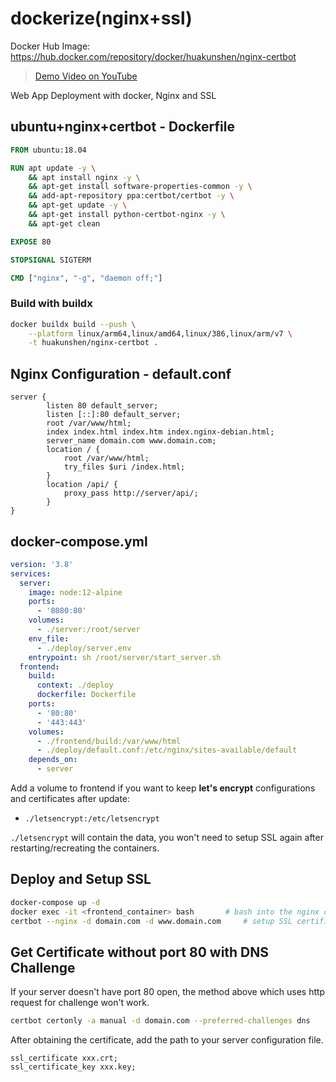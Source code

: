 # dockerize(nginx+ssl)

Docker Hub Image: https://hub.docker.com/repository/docker/huakunshen/nginx-certbot

> [Demo Video on YouTube](https://youtu.be/zJPlyjfV4C0)

Web App Deployment with docker, Nginx and SSL

## ubuntu+nginx+certbot - Dockerfile

```Dockerfile
FROM ubuntu:18.04

RUN apt update -y \
    && apt install nginx -y \
    && apt-get install software-properties-common -y \
    && add-apt-repository ppa:certbot/certbot -y \
    && apt-get update -y \
    && apt-get install python-certbot-nginx -y \
    && apt-get clean

EXPOSE 80

STOPSIGNAL SIGTERM

CMD ["nginx", "-g", "daemon off;"]
```

### Build with buildx

```bash
docker buildx build --push \
    --platform linux/arm64,linux/amd64,linux/386,linux/arm/v7 \
    -t huakunshen/nginx-certbot .
```

## Nginx Configuration - default.conf

```
server {
        listen 80 default_server;
        listen [::]:80 default_server;
        root /var/www/html;
        index index.html index.htm index.nginx-debian.html;
        server_name domain.com www.domain.com;
        location / {
            root /var/www/html;
            try_files $uri /index.html;
        }
        location /api/ {
            proxy_pass http://server/api/;
        }
}
```

## docker-compose.yml

```yaml
version: '3.8'
services:
  server:
    image: node:12-alpine
    ports:
      - '8080:80'
    volumes:
      - ./server:/root/server
    env_file:
      - ./deploy/server.env
    entrypoint: sh /root/server/start_server.sh
  frontend:
    build:
      context: ./deploy
      dockerfile: Dockerfile
    ports:
      - '80:80'
      - '443:443'
    volumes:
      - ./frontend/build:/var/www/html
      - ./deploy/default.conf:/etc/nginx/sites-available/default
    depends_on:
      - server
```

Add a volume to frontend if you want to keep **let's encrypt** configurations and certificates after update:

- `./letsencrypt:/etc/letsencrypt`

`./letsencrypt` will contain the data, you won't need to setup SSL again after restarting/recreating the containers.

## Deploy and Setup SSL

```bash
docker-compose up -d
docker exec -it <frontend_container> bash       # bash into the nginx container
certbot --nginx -d domain.com -d www.domain.com     # setup SSL certificate
```

## Get Certificate without port 80 with DNS Challenge

If your server doesn't have port 80 open, the method above which uses http request for challenge
won't work.

```bash
certbot certonly -a manual -d domain.com --preferred-challenges dns
```

After obtaining the certificate, add the path to your server configuration file.

```
ssl_certificate xxx.crt;
ssl_certificate_key xxx.key;
```
